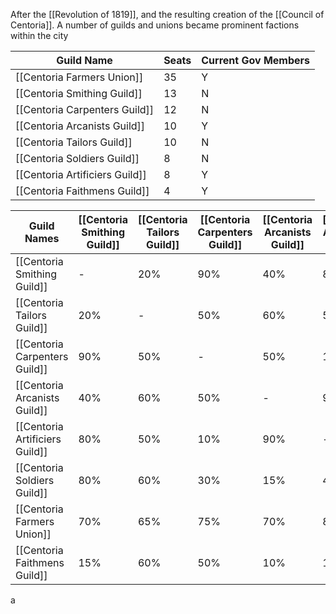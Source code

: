 After the [[Revolution of 1819]], and the resulting creation of the [[Council of Centoria]]. A number of guilds and unions became prominent factions within the city

| Guild Name                     | Seats | Current Gov Members |
| ------------------------------ | ----- | ------------------- |
| [[Centoria Farmers Union]]     | 35    | Y                   |
| [[Centoria Smithing Guild]]    | 13    | N                   |
| [[Centoria Carpenters Guild]]  | 12    | N                   |
| [[Centoria Arcanists Guild]]   | 10    | Y                   |
| [[Centoria Tailors Guild]]     | 10    | N                   |
| [[Centoria Soldiers Guild]]    | 8     | N                   |
| [[Centoria Artificiers Guild]] | 8     | Y                   |
| [[Centoria Faithmens Guild]]   | 4     | Y                   |

| Guild Names                    | [[Centoria Smithing Guild]] | [[Centoria Tailors Guild]] | [[Centoria Carpenters Guild]] | [[Centoria Arcanists Guild]] | [[Centoria Artificiers Guild]] | [[Centoria Soldiers Guild]] | [[Centoria Farmers Union]] | [[Centoria Faithmens Guild]] |
| ------------------------------ | --------------------------- | -------------------------- | ----------------------------- | ---------------------------- | ------------------------------ | --------------------------- | -------------------------- | ---------------------------- |
| [[Centoria Smithing Guild]]    | -                           | 20%                        | 90%                           | 40%                          | 80%                            | 80%                         | 60%                        | 15%                          |
| [[Centoria Tailors Guild]]     | 20%                         | -                          | 50%                           | 60%                          | 50%                            | 60%                         | 65%                        | 60%                          |
| [[Centoria Carpenters Guild]]  | 90%                         | 50%                        | -                             | 50%                          | 10%                            | 30%                         | 75%                        | 50%                          |
| [[Centoria Arcanists Guild]]   | 40%                         | 60%                        | 50%                           | -                            | 90%                            | 15%                         | 70%                        | 10%                          |
| [[Centoria Artificiers Guild]] | 80%                         | 50%                        | 10%                           | 90%                          | -                              | 40%                         | 80%                        | 10%                          |
| [[Centoria Soldiers Guild]]    | 80%                         | 60%                        | 30%                           | 15%                          | 40%                            | -                           | 10%                        | 0%                           |
| [[Centoria Farmers Union]]     | 70%                         | 65%                        | 75%                           | 70%                          | 80%                            | 10%                         | -                          | 80%                          |
| [[Centoria Faithmens Guild]]   | 15%                         | 60%                        | 50%                           | 10%                          | 10%                            | 0%                          | 80%                        | -                            |

a
